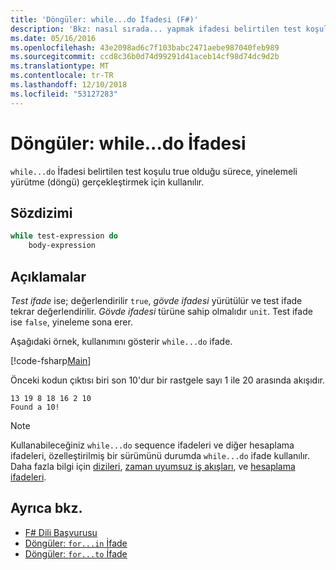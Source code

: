 ```yaml
---
title: 'Döngüler: while...do İfadesi (F#)'
description: 'Bkz: nasıl sırada... yapmak ifadesi belirtilen test koşulu true olduğu sürece, yinelemeli yürütme (döngü) gerçekleştirmek için kullanılır.'
ms.date: 05/16/2016
ms.openlocfilehash: 43e2098ad6c7f103babc2471aebe987040feb989
ms.sourcegitcommit: ccd8c36b0d74d99291d41aceb14cf98d74dc9d2b
ms.translationtype: MT
ms.contentlocale: tr-TR
ms.lasthandoff: 12/10/2018
ms.locfileid: "53127283"
---
```

# <a name="loops-whiledo-expression"></a>Döngüler: while...do İfadesi

`while...do` İfadesi belirtilen test koşulu true olduğu sürece, yinelemeli yürütme (döngü) gerçekleştirmek için kullanılır.

## <a name="syntax"></a>Sözdizimi

```fsharp
while test-expression do
    body-expression
```

## <a name="remarks"></a>Açıklamalar

*Test ifade* ise; değerlendirilir `true`, *gövde ifadesi* yürütülür ve test ifade tekrar değerlendirilir. *Gövde ifadesi* türüne sahip olmalıdır `unit`. Test ifade ise `false`, yineleme sona erer.

Aşağıdaki örnek, kullanımını gösterir `while...do` ifade.

[!code-fsharp[Main](../../../samples/snippets/fsharp/lang-ref-2/snippet5301.fs)]

Önceki kodun çıktısı biri son 10'dur bir rastgele sayı 1 ile 20 arasında akışıdır.

```
13 19 8 18 16 2 10
Found a 10!
```

> [!NOTE]
> Kullanabileceğiniz `while...do` sequence ifadeleri ve diğer hesaplama ifadeleri, özelleştirilmiş bir sürümünü durumda `while...do` ifade kullanılır. Daha fazla bilgi için [dizileri](sequences.md), [zaman uyumsuz iş akışları](asynchronous-workflows.md), ve [hesaplama ifadeleri](computation-expressions.md).

## <a name="see-also"></a>Ayrıca bkz.

- [F# Dili Başvurusu](index.md)
- [Döngüler: `for...in` İfade](loops-for-in-expression.md)
- [Döngüler: `for...to` İfade](loops-for-to-expression.md)
